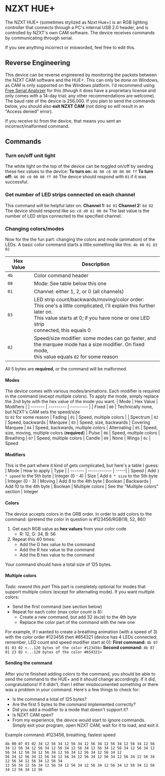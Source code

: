 # NZXT HUE+
The NZXT HUE+ (sometimes stylized as Nzxt Hue+) is an RGB lighting controller that connects through a PC's internal USB 2.0 header, and is controlled by NZXT's own CAM software. The device receives commands by communicating through serial.

If you see anything incorrect or misworded, feel free to edit this.

## Reverse Engineering
This device can be reverse engineered by monitoring the packets between the NZXT CAM software and the HUE+. This can only be done on Windows, as CAM is only supported on the Windows platform. I'd recommend using [Free Serial Analyzer](https://freeserialanalyzer.com/) for this (though it does have a proprietary license and only comes with a 14-day trial; any other recommendations are welcome). The baud rate of the device is 256,000. If you plan to send the commands below, you should also **exit NZXT CAM** (not doing so will result in an "Access denied" error).

If you receive ``02`` from the device, that means you sent an incorrect/malformed command.

## Commands

### Turn on/off unit light
The white light on the top of the device can be toggled on/off by sending these hex values to the device:
**To turn on:** `46 00 c0 00 00 00 ff`
**To turn off:** `46 00 c0 00 00 ff 00`
The device should respond with `01` if it was successful.

### Get number of LED strips connected on each channel
This command will be helpful later on.
**Channel 1:** `8d 01`
**Channel 2:** `8d 02`
The device should respond like so:
``c0 d0 61 00 04``
The last value is the number of LED strips connected to the specified channel.

### Changing colors/modes
Now for the the fun part: changing the colors and mode (animation) of the LEDs. A basic color command starts a little something like this: `4b 00 01 03 02`

| Hex Value      | Description  |
| -------------  |------------|
| `4b`           | Color command header |
| `00`           | Mode: See table below this one   |
| `01`  		 | Channel: either 1, 2, or 0 (all channels)      |
| `03`			 | LED strip count/backwards/moving/color order: <br> This one's a little complicated, I'll explain this further later on. <br> This value starts at 0; if you have none or one LED strip <br> connected, this equals 0
| `02`           | Speed/size modifier: some modes can go faster, and <br> the marquee mode has a size modifier. On fixed mode, <br> this value equals `02` for some reason
All 5 bytes are **required**, or the command will be malformed.

#### Modes
The device comes with various modes/animations. Each modifier is required in the command (except multiple colors). To apply the mode, simply replace the 2nd byte with the hex value of the mode you want.
| Mode     | Hex Value | Modifiers |
| -------  | --------- | --------- |
| Fixed    | `00`      | Technically none, but NZXT's CAM sets the speed/size <br> to `02` for some reason
| Fading   | `01`      | Speed, multiple colors    |
| Spectrum | `02`      | Speed, backwards
| Marquee  | `03`      | Speed, size, backwards
| Covering Marquee | `04` | Speed, backwards, multiple colors
| Alternating | `05` | Speed, size, moving, multiple colors (**required**)
| Pulse | `06` | Speed, multiple colors
| Breathing | `07` | Speed, multiple colors
| Candle | `09` | None
| Wings | `0c` | Speed

#### Modifiers
This is the part where it kind of gets complicated, but here's a table I guess:
| Mode     | How to apply | Type |
| -------  | ------------ | -----|
| Speed    | Add `1 * speed` to the 5th byte | Integer (0 - 4)
| Size     | Add `8 * size` to the 5th byte | Integer (0 - 3)
| Moving   | Add 8 to the 4th byte | Boolean
| Backwards   | Add 10 to the 4th byte | Boolean
| Multiple colors | See the "Multiple colors" section | Integer

#### Colors
The device accepts colors in the GRB order.  In order to add colors to the command:
(pretend the color in question is #123456/RGB(18, 52, 86))
1. Get each RGB value as **hex values** from your color code
	* R: 12, G: 34, B: 56
2. Repeat this 40 times:
	* Add the G hex value to the command
	* Add the R hex value to the command
	* Add the B hex value to the command

Your command should have a total size of 125 bytes.

#### Multiple colors
*Todo: reword this part*
This part is completely optional for modes that support multiple colors (except for alternating mode). If you want multiple colors:
* Send the first command (see section below)
* Repeat for each color (max color count is 8):
	* Create a new command, but add 32 (`0x20`) to the 4th byte
	* Replace the color part of the command with the new one

For example, if I wanted to create a breathing animation (with a speed of 3) with the color order #123456 then #654321 (device has 4 LEDs connected; remember, LED count and speed modifier start at 0):
**First command:** `4b 07 01 03 02 <...120 bytes of the color #123456>`
**Second command:** `4b 07 01 23 02 <...120 bytes of the color #654321>`

#### Sending the command
After you're finished adding colors to the command, you should be able to send the command to the HUE+ and it should change accordingly. If it did, congratulations! If it didn't, then I either misdocumented something or there was a problem in your command. Here's a few things to check for:
* Is the command a total of 125 bytes?
* Are the first 5 bytes to the command implemented correctly?
* Did you add a modifier to a mode that doesn't support it?
* Is NZXT CAM open?
* From my experience, the device would start to ignore commands. Simply exit your program, open NZXT CAM, wait for it to load, and exit it.

Example command: #123456, breathing, fastest speed
```
4b 00 07 03 02 34 12 56 34 12 56 34 12 56 34 12 56 34 12 56 34 12 56 34 12 56 34 12 56 34 12 56 34 12 56 34 12 56 34 12 56 34 12 56 34 12 56 34 12 56 34 12 56 34 12 56 34 12 56 34 12 56 34 12
56 34 12 56 34 12 56 34 12 56 34 12 56 34 12 56 34 12 56 34 12 56 34 12 56 34 12 56 34 12 56 34
12 56 34 12 56 34 12 56 34 12 56 34 12 56 34 12 56 34 12 56 34 12 56 34 12 56 34 12 56
```